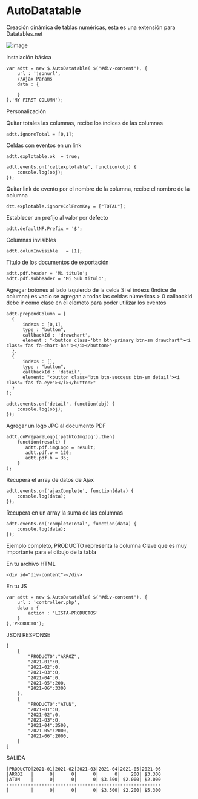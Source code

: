 # AutoDatatable
Creación dinámica de tablas numéricas, esta es una extensión para Datatables.net

![image](https://user-images.githubusercontent.com/22845311/140598626-ad77167f-d61e-4732-a972-91664113e24a.png)

Instalación básica
```
var adtt = new $.AutoDatatable( $("#div-content"), {
    url : 'jsonurl',
    //Ajax Params
    data : {
    
    }
},'MY FIRST COLUMN');
```
Personalización

Quitar totales las columnas, recibe los índices de las columnas
```
adtt.ignoreTotal = [0,1];
```

Celdas con eventos en un link
```
adtt.explotable.ok  = true;

adtt.events.on('cellexplotable', function(obj) {
    console.log(obj);
});
```

Quitar link de evento por el nombre de la columna, recibe el nombre de la columna
```
dtt.explotable.ignoreColFromKey = ["TOTAL"];
```

Establecer un prefijo al valor por defecto
```
adtt.defaultNF.Prefix = '$';
```

Columnas invisibles
```
adtt.columInvisible   = [1];
```

Titulo de los documentos de exportación
```
adtt.pdf.header = 'Mi titulo';
adtt.pdf.subheader = 'Mi Sub titulo';
```

Agregar botones al lado izquierdo de la celda
Si el indexs (Indice de columna) es vacio se agregan a todas las celdas númericas > 0
callbackId debe ir como clase en el elemeto para poder utilizar los eventos
```
adtt.prependColumn = [ 
  {
      indexs : [0,1],
      type : "button",
      callbackId : 'drawchart',
      element : "<button class='btn btn-primary btn-sm drawchart'><i class='fas fa-chart-bar'></i></button>"
  },
  {
      indexs : [],
      type : "button",
      callbackId : 'detail',
      element: "<button class='btn btn-success btn-sm detail'><i class='fas fa-eye'></i></button>"
  }
];

adtt.events.on('detail', function(obj) {
    console.log(obj);
});
```



Agregar un logo JPG al documento PDF
```
adtt.onPrepareLogo('pathtoImgJpg').then(
    function(result) {
       adtt.pdf.imgLogo = result;
       adtt.pdf.w = 120;
       adtt.pdf.h = 35;
    }
);
```

Recupera el array de datos de Ajax
```
adtt.events.on('ajaxComplete', function(data) {
    console.log(data);
});

```

Recupera en un array la suma de las columnas
```
adtt.events.on('completeTotal', function(data) {
    console.log(data);
});

```

Ejemplo completo, PRODUCTO representa la columna Clave que es muy importante para el dibujo de la tabla

En tu archivo HTML
```
<div id="div-content"></div>
```
En tu JS
```
var adtt = new $.AutoDatatable( $("#div-content"), {
    url : 'controller.php',  
    data : {
        action : 'LISTA-PRODUCTOS'
    }
},'PRODUCTO');
```
JSON RESPONSE
```
[
    {
        "PRODUCTO":"ARROZ",
        "2021-01":0,
        "2021-02":0,
        "2021-03":0,
        "2021-04":0,
        "2021-05":200,
        "2021-06":3300
    },
    {
        "PRODUCTO":"ATUN",
        "2021-01":0,
        "2021-02":0,
        "2021-03":0,
        "2021-04":3500,
        "2021-05":2000,
        "2021-06":2000,
    }
]
```
SALIDA
```
|PRODUCTO|2021-01|2021-02|2021-03|2021-04|2021-05|2021-06
|ARROZ   |      0|      0|      0|      0|    200| $3.300    
|ATUN    |      0|      0|      0| $3.500| $2.000| $2.000   
--------------------------------------------------------- 
|        |      0|      0|      0| $3.500| $2.200| $5.300 
```

